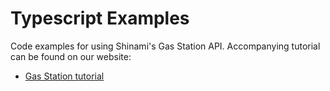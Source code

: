 # Typescript Examples
Code examples for using Shinami's Gas Station API. Accompanying tutorial can be found on our website: 
- [Gas Station tutorial](https://docs.shinami.com/docs/aptos-gas-station-tutorial-typescript)